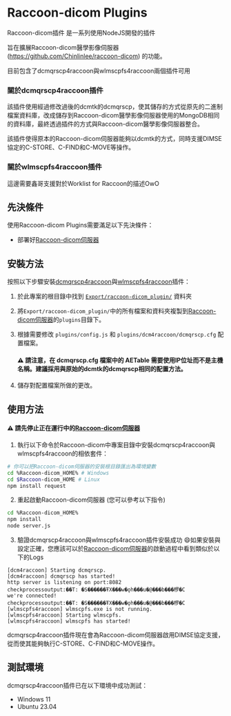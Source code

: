 # Raccoon-dicom Plugins
Raccoon-dicom插件 是一系列使用NodeJS開發的插件

旨在擴展Raccoon-dicom醫學影像伺服器(https://github.com/Chinlinlee/raccoon-dicom) 的功能。

目前包含了dcmqrscp4raccoon與wlmscpfs4raccoon兩個插件可用

### 關於dcmqrscp4raccoon插件
該插件使用經過修改過後的dcmtk的dcmqrscp，使其儲存的方式從原先的二進制檔案資料庫，改成儲存到Raccoon-dicom醫學影像伺服器使用的MongoDB相同的資料庫，最終透過插件的方式與Raccoon-dicom醫學影像伺服器整合。

該插件使得原本的Raccoon-dicom伺服器能夠以dcmtk的方式，同時支援DIMSE協定的C-STORE、C-FIND和C-MOVE等操作。

### 關於wlmscpfs4raccoon插件
這邊需要鑫哥支援對於Worklist for Raccoon的描述OwO

## 先決條件
使用Raccoon-dicom Plugins需要滿足以下先決條件：

- 部署好[Raccoon-dicom伺服器](https://github.com/Chinlinlee/raccoon-dicom)

## 安裝方法
按照以下步驟安裝[dcmqrscp4raccoon](https://github.com/kevin20888802/dcmqrscp4raccoon/tree/main/Export/raccoon-dicom_plugin/dcm4raccoon)與[wlmscpfs4raccoon](https://github.com/kevin20888802/dcmqrscp4raccoon/tree/main/Export/raccoon-dicom_plugin/wlmscpfs4raccoon)插件：

1. 於此專案的根目錄中找到 [`Export/raccoon-dicom_plugin/`](https://github.com/kevin20888802/dcmqrscp4raccoon/tree/main/Export/raccoon-dicom_plugin) 資料夾

2. 將`Export/raccoon-dicom_plugin/`中的所有檔案和資料夾複製到[Raccoon-dicom伺服器](https://github.com/Chinlinlee/raccoon-dicom)的`plugins`目錄下。

3. 根據需要修改 `plugins/config.js` 和 `plugins/dcm4raccoon/dcmqrscp.cfg` 配置檔案。
    #### ⚠️ 請注意，在 dcmqrscp.cfg 檔案中的 AETable 需要使用IP位址而不是主機名稱。建議採用與原始的dcmtk的dcmqrscp相同的配置方法。

4. 儲存對配置檔案所做的更改。

## 使用方法
#### ⚠️ 請先停止正在運行中的[Raccoon-dicom伺服器](https://github.com/Chinlinlee/raccoon-dicom)

1. 執行以下命令於Raccoon-dicom中專案目錄中安裝dcmqrscp4raccoon與wlmscpfs4raccoon的相依套件：
```bash
# 你可以把Raccoon-dicom伺服器的安裝根目錄匯出為環境變數
cd %Raccoon-dicom_HOME% # Windows
cd $Raccoon-dicom_HOME # Linux
npm install request
```

2. 重起啟動Raccoon-dicom伺服器 (您可以參考以下指令)
```bash
cd %Raccoon-dicom_HOME%
npm install
node server.js
```

3. 驗證dcmqrscp4raccoon與wlmscpfs4raccoon插件安裝成功
😄如果安裝與設定正確，您應該可以於[Raccoon-dicom伺服器](https://github.com/Chinlinlee/raccoon-dicom)的啟動過程中看到類似於以下的Logs 
```
[dcm4raccoon] Starting dcmqrscp.
[dcm4raccoon] dcmqrscp has started!
http server is listening on port:8082
checkprocessoutput:��T: �S������ŦX���w�ǫh���u�@���b���椤�C
we're connected!
checkprocessoutput:��T: �S������ŦX���w�ǫh���u�@���b���椤�C
[wlmscpfs4raccoon] wlmscpfs.exe is not running.
[wlmscpfs4raccoon] Starting wlmscpfs.
[wlmscpfs4raccoon] wlmscpfs has started!
```
dcmqrscp4raccoon插件現在會為Raccoon-dicom伺服器啟用DIMSE協定支援，從而使其能夠執行C-STORE、C-FIND和C-MOVE操作。


## 測試環境
dcmqrscp4raccoon插件已在以下環境中成功測試：

- Windows 11
- Ubuntu 23.04
